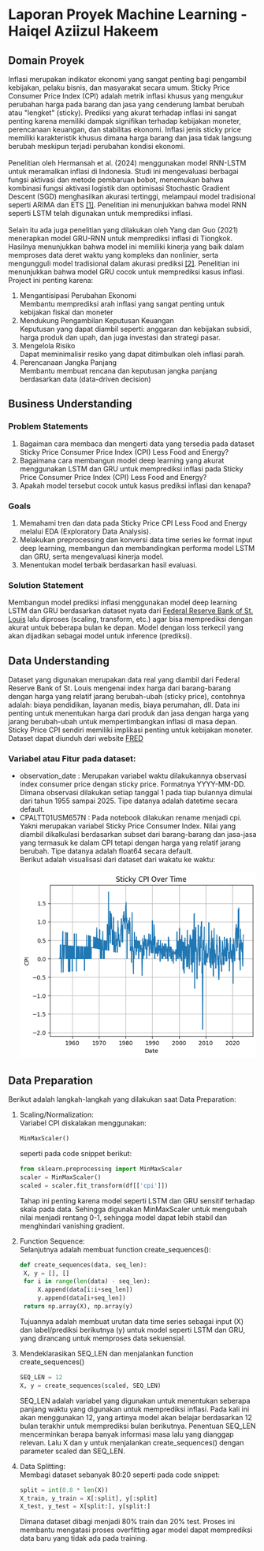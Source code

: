 # Laporan Proyek Machine Learning - Haiqel Aziizul Hakeem

## Domain Proyek
Inflasi merupakan indikator ekonomi yang sangat penting bagi pengambil kebijakan, pelaku bisnis, dan masyarakat secara umum. Sticky Price Consumer Price Index (CPI) adalah metrik inflasi khusus yang mengukur perubahan harga pada barang dan jasa yang cenderung lambat berubah atau "lengket" (sticky). Prediksi yang akurat terhadap inflasi ini sangat penting karena memiliki dampak signifikan terhadap kebijakan moneter, perencanaan keuangan, dan stabilitas ekonomi. Inflasi jenis sticky price memiliki karakteristik khusus dimana harga barang dan jasa tidak langsung berubah meskipun terjadi perubahan kondisi ekonomi. <br>  
Penelitian oleh Hermansah et al. (2024) menggunakan model RNN-LSTM untuk meramalkan inflasi di Indonesia. Studi ini mengevaluasi berbagai fungsi aktivasi dan metode pembaruan bobot, menemukan bahwa kombinasi fungsi aktivasi logistik dan optimisasi Stochastic Gradient Descent (SGD) menghasilkan akurasi tertinggi, melampaui model tradisional seperti ARIMA dan ETS [[1]](https://journal.uii.ac.id/ENTHUSIASTIC/article/view/36361). Penelitian ini menunjukkan bahwa model RNN seperti LSTM telah digunakan untuk memprediksi inflasi. <br>  
Selain itu ada juga penelitian yang dilakukan oleh Yang dan Guo (2021) menerapkan model GRU-RNN untuk memprediksi inflasi di Tiongkok. Hasilnya menunjukkan bahwa model ini memiliki kinerja yang baik dalam memproses data deret waktu yang kompleks dan nonlinier, serta mengungguli model tradisional dalam akurasi prediksi [[2]](https://pmc.ncbi.nlm.nih.gov/articles/PMC8390133/). Penelitian ini menunjukkan bahwa model GRU cocok untuk memprediksi kasus inflasi. <br>
Project ini penting karena: <br>
1. Mengantisipasi Perubahan Ekonomi <br> Membantu memprediksi arah inflasi yang sangat penting untuk kebijakan fiskal dan moneter
2. Mendukung Pengambilan Keputusan Keuangan <br> Keputusan yang dapat diambil seperti: anggaran dan kebijakan subsidi, harga produk dan upah, dan juga investasi dan strategi pasar.
3. Mengelola Risiko <br> Dapat meminimalisir resiko yang dapat ditimbulkan oleh inflasi parah.
4. Perencanaan Jangka Panjang <br> Membantu membuat rencana dan keputusan jangka panjang berdasarkan data (data-driven decision) 

## Business Understanding
### Problem Statements
1. Bagaiman cara membaca dan mengerti data yang tersedia pada dataset Sticky Price Consumer Price Index (CPI) Less Food and Energy?
2. Bagaimana cara membangun model deep learning yang akurat menggunakan LSTM dan GRU untuk memprediksi inflasi pada Sticky Price Consumer Price Index (CPI) Less Food and Energy?
3. Apakah model tersebut cocok untuk kasus prediksi inflasi dan kenapa?

### Goals
1. Memahami tren dan data pada Sticky Price CPI Less Food and Energy melalui EDA (Exploratory Data Analysis).
2. Melakukan preprocessing dan konversi data time series ke format input deep learning, membangun dan membandingkan performa model LSTM dan GRU, serta mengevaluasi kinerja model.
5. Menentukan model terbaik berdasarkan hasil evaluasi.

### Solution Statement
Membangun model prediksi inflasi menggunakan model deep learning LSTM dan GRU berdasarkan dataset nyata dari [Federal Reserve Bank of St. Louis](https://fred.stlouisfed.org/series/CORESTICKM159SFRBATL) lalu diproses (scaling, transform, etc.) agar bisa memprediksi dengan akurat untuk beberapa bulan ke depan. Model dengan loss terkecil yang akan dijadikan sebagai model untuk inference (prediksi).

## Data Understanding
Dataset yang digunakan merupakan data real yang diambil dari Federal Reserve Bank of St. Louis mengenai index harga dari barang-barang dengan harga yang relatif jarang berubah-ubah (sticky price), contohnya adalah: biaya pendidikan, layanan medis, biaya perumahan, dll. Data ini penting untuk menentukan harga dari produk dan jasa dengan harga yang jarang berubah-ubah untuk mempertimbangkan inflasi di masa depan. Sticky Price CPI sendiri memiliki implikasi penting untuk kebijakan moneter. <br>
Dataset dapat diunduh dari website [FRED](https://fred.stlouisfed.org/series/CORESTICKM159SFRBATL) <br>  
### Variabel atau Fitur pada dataset:
- observation_date : Merupakan variabel waktu dilakukannya observasi index consumer price dengan sticky price. Formatnya YYYY-MM-DD. Dimana observasi dilakukan setiap tanggal 1 pada tiap bulannya dimulai dari tahun 1955 sampai 2025. Tipe datanya adalah datetime secara default.
- CPALTT01USM657N : Pada notebook dilakukan rename menjadi cpi. Yakni merupakan variabel Sticky Price Consumer Index. Nilai yang diambil dikalkulasi berdasarkan subset dari barang-barang dan jasa-jasa yang termasuk ke dalam CPI tetapi dengan harga yang relatif jarang berubah. Tipe datanya adalah float64 secara default. <br>
Berikut adalah visualisasi dari dataset dari wakatu ke waktu: <br>  
![Visualisasi Data](/assets/stickyPriceCpi.png)

## Data Preparation
Berikut adalah langkah-langkah yang dilakukan saat Data Preparation:
1. Scaling/Normalization: <br> Variabel CPI diskalakan menggunakan:
   ```python
   MinMaxScaler()
   ```
   seperti pada code snippet berikut:
   ```python
   from sklearn.preprocessing import MinMaxScaler
   scaler = MinMaxScaler()
   scaled = scaler.fit_transform(df[['cpi']])
   ```
   Tahap ini penting karena model seperti LSTM dan GRU sensitif terhadap skala pada data. Sehingga digunakan MinMaxScaler untuk mengubah nilai menjadi rentang 0-1, sehingga model dapat lebih stabil dan menghindari vanishing gradient.
   
2. Function Sequence: <br> Selanjutnya adalah membuat function create_sequences():
   ```python
   def create_sequences(data, seq_len):
    X, y = [], []
    for i in range(len(data) - seq_len):
        X.append(data[i:i+seq_len])
        y.append(data[i+seq_len])
    return np.array(X), np.array(y)
   ```
   Tujuannya adalah membuat urutan data time series sebagai input (X) dan label/prediksi berikutnya (y) untuk model seperti LSTM dan GRU, yang dirancang untuk memproses data sekuensial.

3. Mendeklarasikan SEQ_LEN dan menjalankan function create_sequences()
   ```python
   SEQ_LEN = 12
   X, y = create_sequences(scaled, SEQ_LEN)
   ```
   SEQ_LEN adalah variabel yang digunakan untuk menentukan seberapa panjang waktu yang digunakan untuk memprediksi inflasi. Pada kali ini akan menggunakan 12, yang artinya model akan belajar berdasarkan 12 bulan terakhir untuk memprediksi bulan berikutnya. Penentuan SEQ_LEN mencerminkan berapa banyak informasi masa lalu yang dianggap relevan. Lalu X dan y untuk menjalankan create_sequences() dengan parameter scaled dan SEQ_LEN.

4. Data Splitting: <br> Membagi dataset sebanyak 80:20 seperti pada code snippet:
    ```python
    split = int(0.8 * len(X))
    X_train, y_train = X[:split], y[:split]
    X_test, y_test = X[split:], y[split:]
    ```
    Dimana dataset dibagi menjadi 80% train dan 20% test. Proses ini membantu mengatasi proses overfitting agar model dapat memprediksi data baru yang tidak ada pada training.
   
